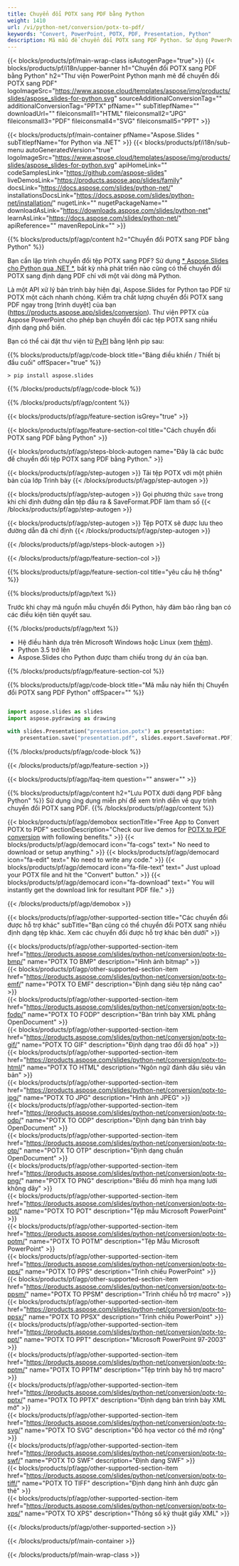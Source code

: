 ```yaml
---
title: Chuyển đổi POTX sang PDF bằng Python
weight: 1410
url: /vi/python-net/conversion/potx-to-pdf/ 
keywords: "Convert, PowerPoint, POTX, PDF, Presentation, Python"
description: Mã mẫu để chuyển đổi POTX sang PDF Python. Sử dụng PowerPoint Python API để chuyển đổi hàng loạt tệp POTX sang tệp PDF.
---
```


{{< blocks/products/pf/main-wrap-class isAutogenPage="true">}}
{{< blocks/products/pf/i18n/upper-banner h1="Chuyển đổi POTX sang PDF bằng Python" h2="Thư viện PowerPoint Python mạnh mẽ để chuyển đổi POTX sang PDF" logoImageSrc="https://www.aspose.cloud/templates/aspose/img/products/slides/aspose_slides-for-python.svg" sourceAdditionalConversionTag="" additionalConversionTag="PPTX" pfName="" subTitlepfName="" downloadUrl="" fileiconsmall1="HTML" fileiconsmall2="JPG" fileiconsmall3="PDF" fileiconsmall4="SVG" fileiconsmall5="PPT" >}}

{{< blocks/products/pf/main-container pfName="Aspose.Slides " subTitlepfName="for Python via .NET" >}}
{{< blocks/products/pf/i18n/sub-menu autoGeneratedVersion="true" logoImageSrc="https://www.aspose.cloud/templates/aspose/img/products/slides/aspose_slides-for-python.svg" apiHomeLink="" codeSamplesLink="https://github.com/aspose-slides" liveDemosLink="https://products.aspose.app/slides/family" docsLink="https://docs.aspose.com/slides/python-net/" installationsDocsLink="https://docs.aspose.com/slides/python-net/installation/" nugetLink="" nugetPackageName="" downloadAsLink="https://downloads.aspose.com/slides/python-net" learnAsLink="https://docs.aspose.com/slides/python-net/" apiReference="" mavenRepoLink="" >}}

{{% blocks/products/pf/agp/content h2="Chuyển đổi POTX sang PDF bằng Python" %}}

Bạn cần lập trình chuyển đổi tệp POTX sang PDF? Sử dụng [* Aspose.Slides cho Python qua .NET *](https://products.aspose.com/slides/python-net/), bất kỳ nhà phát triển nào cũng có thể chuyển đổi POTX sang định dạng PDF chỉ với một vài dòng mã Python.

Là một API xử lý bản trình bày hiện đại, Aspose.Slides for Python tạo PDF từ POTX một cách nhanh chóng. Kiểm tra chất lượng chuyển đổi POTX sang PDF ngay trong [trình duyệt] của bạn (https://products.aspose.app/slides/conversion). Thư viện PPTX của Aspose PowerPoint cho phép bạn chuyển đổi các tệp POTX sang nhiều định dạng phổ biến.

Bạn có thể cài đặt thư viện từ [PyPI](https://pypi.org/project/Aspose.Slides/) bằng lệnh pip sau:

{{% blocks/products/pf/agp/code-block title="Bảng điều khiển / Thiết bị đầu cuối" offSpacer="true" %}}

```console
> pip install aspose.slides

```

{{% /blocks/products/pf/agp/code-block %}}

{{% /blocks/products/pf/agp/content %}}

{{< blocks/products/pf/agp/feature-section isGrey="true" >}}

{{< blocks/products/pf/agp/feature-section-col title="Cách chuyển đổi POTX sang PDF bằng Python" >}}

{{< blocks/products/pf/agp/steps-block-autogen name="Đây là các bước để chuyển đổi tệp POTX sang PDF bằng Python." >}}

{{< blocks/products/pf/agp/step-autogen >}}
Tải tệp POTX với một phiên bản của lớp Trình bày
{{< /blocks/products/pf/agp/step-autogen >}}

{{< blocks/products/pf/agp/step-autogen >}}
Gọi phương thức `save` trong khi chỉ định đường dẫn tệp đầu ra & SaveFormat.PDF làm tham số
{{< /blocks/products/pf/agp/step-autogen >}}

{{< blocks/products/pf/agp/step-autogen >}}
Tệp POTX sẽ được lưu theo đường dẫn đã chỉ định
{{< /blocks/products/pf/agp/step-autogen >}}

{{< /blocks/products/pf/agp/steps-block-autogen >}}

{{< /blocks/products/pf/agp/feature-section-col >}}

{{% blocks/products/pf/agp/feature-section-col title="yêu cầu hệ thống" %}}

{{% blocks/products/pf/agp/text %}}

 Trước khi chạy mã nguồn mẫu chuyển đổi Python, hãy đảm bảo rằng bạn có các điều kiện tiên quyết sau.

{{% /blocks/products/pf/agp/text %}}

- Hệ điều hành dựa trên Microsoft Windows hoặc Linux (xem [thêm](https://docs.aspose.com/slides/python-net/system-requirements/)).
- Python 3.5 trở lên
- Aspose.Slides cho Python được tham chiếu trong dự án của bạn.

{{% /blocks/products/pf/agp/feature-section-col %}}

{{% blocks/products/pf/agp/code-block title="Mã mẫu này hiển thị Chuyển đổi POTX sang PDF Python" offSpacer="" %}}

```py

import aspose.slides as slides
import aspose.pydrawing as drawing

with slides.Presentation("presentation.potx") as presentation:
    presentation.save("presentation.pdf", slides.export.SaveFormat.PDF)

```
{{% /blocks/products/pf/agp/code-block %}}

{{< /blocks/products/pf/agp/feature-section >}}

{{< blocks/products/pf/agp/faq-item question="" answer="" >}}
 
{{% blocks/products/pf/agp/content h2="Lưu POTX dưới dạng PDF bằng Python" %}}
Sử dụng ứng dụng miễn phí để xem trình diễn về quy trình chuyển đổi POTX sang PDF. 
{{% /blocks/products/pf/agp/content %}}

<!-- aboutfile Starts -->

{{< blocks/products/pf/agp/demobox sectionTitle="Free App to Convert POTX to PDF" sectionDescription="Check our live demos for [POTX to PDF conversion](https://products.aspose.app/slides/conversion/) with following benefits." >}}
        {{< blocks/products/pf/agp/democard icon="fa-cogs" text=" No need to download or setup anything." >}}
        {{< blocks/products/pf/agp/democard icon="fa-edit" text=" No need to write any code." >}}
        {{< blocks/products/pf/agp/democard icon="fa-file-text" text=" Just upload your POTX file and hit the \"Convert\" button." >}}
        {{< blocks/products/pf/agp/democard icon="fa-download" text=" You will instantly get the download link for resultant PDF file." >}}

{{< /blocks/products/pf/agp/demobox >}}

<!-- aboutfile Ends -->

{{< blocks/products/pf/agp/other-supported-section title="Các chuyển đổi được hỗ trợ khác" subTitle="Bạn cũng có thể chuyển đổi POTX sang nhiều định dạng tệp khác. Xem các chuyển đổi được hỗ trợ khác bên dưới" >}}

{{< blocks/products/pf/agp/other-supported-section-item href="https://products.aspose.com/slides/python-net/conversion/potx-to-bmp/" name="POTX TO BMP" description="Hình ảnh bitmap" >}}  
{{< blocks/products/pf/agp/other-supported-section-item href="https://products.aspose.com/slides/python-net/conversion/potx-to-emf/" name="POTX TO EMF" description="Định dạng siêu tệp nâng cao" >}}  
{{< blocks/products/pf/agp/other-supported-section-item href="https://products.aspose.com/slides/python-net/conversion/potx-to-fodp/" name="POTX TO FODP" description="Bản trình bày XML phẳng OpenDocument" >}}  
{{< blocks/products/pf/agp/other-supported-section-item href="https://products.aspose.com/slides/python-net/conversion/potx-to-gif/" name="POTX TO GIF" description="Định dạng trao đổi đồ họa" >}}  
{{< blocks/products/pf/agp/other-supported-section-item href="https://products.aspose.com/slides/python-net/conversion/potx-to-html/" name="POTX TO HTML" description="Ngôn ngữ đánh dấu siêu văn bản" >}}  
{{< blocks/products/pf/agp/other-supported-section-item href="https://products.aspose.com/slides/python-net/conversion/potx-to-jpg/" name="POTX TO JPG" description="Hình ảnh JPEG" >}}  
{{< blocks/products/pf/agp/other-supported-section-item href="https://products.aspose.com/slides/python-net/conversion/potx-to-odp/" name="POTX TO ODP" description="Định dạng bản trình bày OpenDocument" >}}  
{{< blocks/products/pf/agp/other-supported-section-item href="https://products.aspose.com/slides/python-net/conversion/potx-to-otp/" name="POTX TO OTP" description="Định dạng chuẩn OpenDocument" >}}  
{{< blocks/products/pf/agp/other-supported-section-item href="https://products.aspose.com/slides/python-net/conversion/potx-to-png/" name="POTX TO PNG" description="Biểu đồ minh họa mạng lưới không dây" >}}  
{{< blocks/products/pf/agp/other-supported-section-item href="https://products.aspose.com/slides/python-net/conversion/potx-to-pot/" name="POTX TO POT" description="Tệp mẫu Microsoft PowerPoint" >}}  
{{< blocks/products/pf/agp/other-supported-section-item href="https://products.aspose.com/slides/python-net/conversion/potx-to-potm/" name="POTX TO POTM" description="Tệp Mẫu Microsoft PowerPoint" >}}  
{{< blocks/products/pf/agp/other-supported-section-item href="https://products.aspose.com/slides/python-net/conversion/potx-to-pps/" name="POTX TO PPS" description="Trình chiếu PowerPoint" >}}  
{{< blocks/products/pf/agp/other-supported-section-item href="https://products.aspose.com/slides/python-net/conversion/potx-to-ppsm/" name="POTX TO PPSM" description="Trình chiếu hỗ trợ macro" >}}  
{{< blocks/products/pf/agp/other-supported-section-item href="https://products.aspose.com/slides/python-net/conversion/potx-to-ppsx/" name="POTX TO PPSX" description="Trình chiếu PowerPoint" >}}  
{{< blocks/products/pf/agp/other-supported-section-item href="https://products.aspose.com/slides/python-net/conversion/potx-to-ppt/" name="POTX TO PPT" description="Microsoft PowerPoint 97-2003" >}}  
{{< blocks/products/pf/agp/other-supported-section-item href="https://products.aspose.com/slides/python-net/conversion/potx-to-pptm/" name="POTX TO PPTM" description="Tệp trình bày hỗ trợ macro" >}}  
{{< blocks/products/pf/agp/other-supported-section-item href="https://products.aspose.com/slides/python-net/conversion/potx-to-pptx/" name="POTX TO PPTX" description="Định dạng bản trình bày XML mở" >}}  
{{< blocks/products/pf/agp/other-supported-section-item href="https://products.aspose.com/slides/python-net/conversion/potx-to-svg/" name="POTX TO SVG" description="Đồ họa vector có thể mở rộng" >}}  
{{< blocks/products/pf/agp/other-supported-section-item href="https://products.aspose.com/slides/python-net/conversion/potx-to-swf/" name="POTX TO SWF" description="Định dạng SWF" >}}  
{{< blocks/products/pf/agp/other-supported-section-item href="https://products.aspose.com/slides/python-net/conversion/potx-to-tiff/" name="POTX TO TIFF" description="Định dạng hình ảnh được gắn thẻ" >}}  
{{< blocks/products/pf/agp/other-supported-section-item href="https://products.aspose.com/slides/python-net/conversion/potx-to-xps/" name="POTX TO XPS" description="Thông số kỹ thuật giấy XML" >}}  


{{< /blocks/products/pf/agp/other-supported-section >}}

{{< /blocks/products/pf/main-container >}}
    
{{< /blocks/products/pf/main-wrap-class >}}